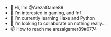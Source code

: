 - 👋 Hi, I’m @ArezalGame89
- 👀 I’m interested in gaming, and fnf
- 🌱 I’m currently learning Haxe and Python
- 💞️ I’m looking to collaborate on nothing really...
- 📫 How to reach me 
arezalgamer89#0774

<!---
ArezalGame89/ArezalGame89 is a ✨ special ✨ repository because its `README.md` (this file) appears on your GitHub profile.
You can click the Preview link to take a look at your changes.
--->
